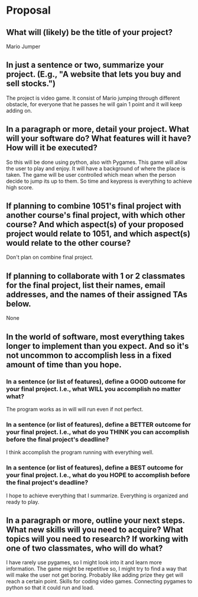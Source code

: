 # Proposal

## What will (likely) be the title of your project?

Mario Jumper

## In just a sentence or two, summarize your project. (E.g., "A website that lets you buy and sell stocks.")

The project is video game. It consist of Mario jumping through different obstacle, for everyone that he passes he will gain 1 point and it will keep adding on.

## In a paragraph or more, detail your project. What will your software do? What features will it have? How will it be executed?

So this will be done using python, also with Pygames. This game will allow the user to play and enjoy. It will have a background of where the place is taken. The game will be user controlled which mean 
when the person decide to jump its up to them. So time and keypress is everything to achieve high score.  

## If planning to combine 1051's final project with another course's final project, with which other course? And which aspect(s) of your proposed project would relate to 1051, and which aspect(s) would relate to the other course?

Don't plan on combine final project.

## If planning to collaborate with 1 or 2 classmates for the final project, list their names, email addresses, and the names of their assigned TAs below.

None

## In the world of software, most everything takes longer to implement than you expect. And so it's not uncommon to accomplish less in a fixed amount of time than you hope.

### In a sentence (or list of features), define a GOOD outcome for your final project. I.e., what WILL you accomplish no matter what?

The program works as in will will run even if not perfect.

### In a sentence (or list of features), define a BETTER outcome for your final project. I.e., what do you THINK you can accomplish before the final project's deadline?

I think accomplish the program running with everything well.

### In a sentence (or list of features), define a BEST outcome for your final project. I.e., what do you HOPE to accomplish before the final project's deadline?

I hope to achieve everything that I summarize. Everything is organized and ready to play.

## In a paragraph or more, outline your next steps. What new skills will you need to acquire? What topics will you need to research? If working with one of two classmates, who will do what?

I have rarely use pygames, so I might look into it and learn more information. The game might be repetitive so, I might try to find a way that will make the user not get boring.
Probably like adding prize they get will reach a certain point. Skills for coding video games. Connecting pygames to python so that it could run and load.
